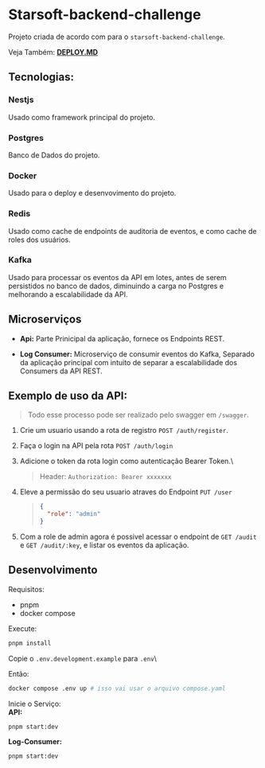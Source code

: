 # Starsoft-backend-challenge

Projeto criada de acordo com para o `starsoft-backend-challenge`.

Veja Também: **[DEPLOY.MD](./DEPLOY.md)**

## Tecnologias:

### Nestjs

Usado como framework principal do projeto.

### Postgres

Banco de Dados do projeto.

### Docker

Usado para o deploy e desenvovimento do projeto.

### Redis

Usado como cache de endpoints de auditoria de eventos, e como cache de roles dos usuários.

### Kafka

Usado para processar os eventos da API em lotes, antes de serem persistidos no banco de dados, diminuindo a carga no Postgres e melhorando a escalabilidade da API.

## Microserviços

- **Api:** Parte Prinicipal da aplicação, fornece os Endpoints REST.

- **Log Consumer:** Microserviço de consumir eventos do Kafka, Separado da aplicação principal com intuito de separar a escalabilidade dos Consumers da API REST.

## Exemplo de uso da API:

> Todo esse processo pode ser realizado pelo swagger em `/swagger`.

1. Crie um usuario usando a rota de registro `POST /auth/register`.
1. Faça o login na API pela rota `POST /auth/login`
1. Adicione o token da rota login como autenticação Bearer Token.\
   > Header: `Authorization: Bearer xxxxxxx`
1. Eleve a permissão do seu usuario atraves do Endpoint `PUT /user`

   > ```json
   > {
   >   "role": "admin"
   > }
   > ```

1. Com a role de admin agora é possivel acessar o endpoint de `GET /audit` e `GET /audit/:key`, e listar os eventos da aplicação.

## Desenvolvimento

Requisitos:

- pnpm
- docker compose

Execute:

```sh
pnpm install
```

Copie o `.env.development.example` para `.env`\

Então:

```sh
docker compose .env up # isso vai usar o arquivo compose.yaml
```

Inicie o Serviço:
\
**API:**

```
pnpm start:dev
```

**Log-Consumer:**

```
pnpm start:dev
```
